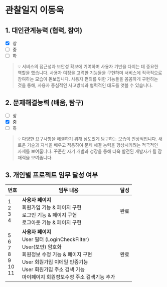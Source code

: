 # 관찰일지 이동욱

## 1. 대인관계능력 (협력, 참여)

- [x] 상
- [ ] 중
- [ ] 하

> 💡 서비스의 접근성과 보안성 확보에 기여하며 사용자 기반을 다지는 데 중요한 역할을 했습니다. 사용자 여정을 고려한 기능들을 구현하며 서비스에 적극적으로 참여하는 모습이 돋보입니다. 사용자 편의를 위한 기능들을 꼼꼼하게 구현하는 것을 통해, 사용자 중심적인 사고방식과 협력적인 태도를 엿볼 수 있습니다.

## 2. 문제해결능력 (배움, 탐구)

- [ ] 상
- [x] 중
- [ ] 하

> 💡 다양한 요구사항을 해결하기 위해 심도있게 탐구하는 모습이 인상적입니다. 새로운 기술과 지식을 배우고 적용하여 문제 해결 능력을 향상시키려는 적극적인 자세를 보여줍니다. 꾸준한 자기 개발과 성장을 통해 더욱 발전된 개발자가 될 잠재력을 보여줍니다.

## 3. 개인별 프로젝트 임무 달성 여부

| 번호                                | 임무 내용                                                                                                                                                             | 달성  |
| --------------------------------- | ----------------------------------------------------------------------------------------------------------------------------------------------------------------- | --- |
| 1<br>2<br>3<br>4                  | **사용자 페이지**<br>회원가입 기능 & 페이지 구현  <br>로그인 기능 & 페이지 구현  <br>로그아웃 기능 & 페이지 구현                                                                                        | 완료  |
| 5<br>6<br>7<br>8<br>9<br>10<br>11 | **사용자 페이지**<br>User 필터 (LoginCheckFilter)  <br>User(보안) 암호화  <br>회원정보 수정 기능 & 페이지 구현  <br>User 회원가입 이메일 인증기능  <br>User 회원가입 주소 검색 기능  <br>마이페이지 회원정보수정 주소 검색기능 추가 | 완료  |


